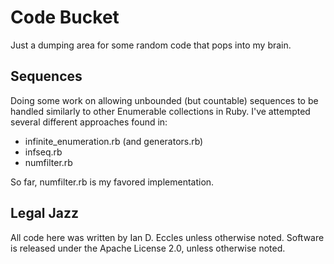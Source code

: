 # Code Bucket

Just a dumping area for some random code that pops into my brain.


## Sequences

Doing some work on allowing unbounded (but countable) sequences to be handled
similarly to other Enumerable collections in Ruby.  I've attempted several
different approaches found in:

* infinite_enumeration.rb (and generators.rb)
* infseq.rb
* numfilter.rb

So far, numfilter.rb is my favored implementation.

## Legal Jazz

All code here was written by Ian D. Eccles unless otherwise noted.
Software is released under the Apache License 2.0, unless otherwise noted.
